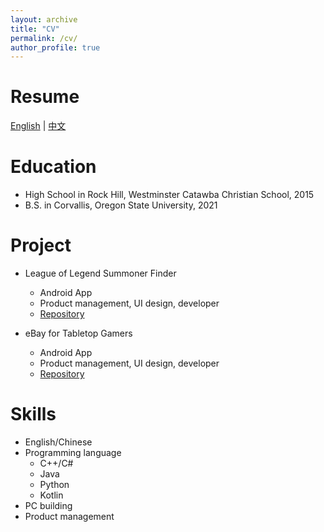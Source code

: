 ```yaml
---
layout: archive
title: "CV"
permalink: /cv/
author_profile: true
---
```


Resume
======
[English](../files/简历_英.pdf) | [中文](../files/简历_中.pdf)

Education
======
* High School in Rock Hill, Westminster Catawba Christian School, 2015
* B.S. in Corvallis, Oregon State University, 2021

Project
======
* League of Legend Summoner Finder
  * Android App
  * Product management, UI design, developer
  * [Repository](https://github.com/OregonTeamWE/LeagueStatFinder)

* eBay for Tabletop Gamers
  * Android App
  * Product management, UI design, developer
  * [Repository](https://github.com/OregonTeamWE/TableStop)

Skills
======
* English/Chinese
* Programming language
  * C++/C#
  * Java
  * Python
  * Kotlin
* PC building
* Product management
